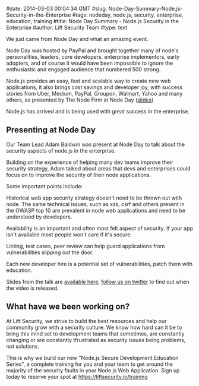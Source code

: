 #date: 2014-03-03 00:04:34 GMT
#slug: Node-Day-Summary-Node.js-Security-in-the-Enterprise
#tags: nodeday, node.js, security, enterprise, education, training
#title: Node Day Summary - Node.js Security in the Enterprise
#author: Lift Security Team
#type: text


We just came from Node Day and what an amazing event.

Node Day was hosted by PayPal and brought together many of node's personalities, leaders, core developers, enterprise implementors, early adopters, and of course it would have been impossible to ignore the enthusiastic and engaged audience that numbered 500 strong.

Node.js provides an easy, fast and scalable way to create new web applications, it also brings cost savings and developer joy, with success stories from Uber, Medium, PayPal, Groupon, Walmart, Yahoo and many others, as presented by The Node Firm at Node Day ([slides](http://www.slideshare.net/joemccann/the-business-case-for-node))

Node.js has arrived and is being used with great success in the enterprise.

## Presenting at Node Day
Our Team Lead Adam Baldwin was present at Node Day to talk about the security aspects of node.js in the enterprise.

Building on the experience of helping many dev teams improve their security strategy, Adam talked about areas that devs and enterprises could focus on to improve the security of their node applications.

Some important points include:

Historical web app security strategy doesn't need to be thrown out with node. The same technical issues, such as xss, csrf and others present in the OWASP top 10 are prevalent in node web applications and need to be understood by developers.

Availability is an important and often most felt aspect of security. If your app isn't available most people won't care if it's secure.

Linting, test cases, peer review can help guard applications from vulnerabilities slipping out the door.

Each new developer hire is a potential set of vulnerabilities, patch them with education. 

Slides from the talk are [available here](http://www.slideshare.net/evilpacket/node-day-enterprise-nodejs-security), [follow us on twitter](https://twitter.com/liftsecurity) to find out when the video is released.


## What have we been working on?
At Lift Security, we strive to build the best resources and help our community grow with a security culture. We know how hard can it be to bring this mind set to development teams that sometimes, are constantly changing or are constantly tfrustrated as security issues being problems, not solutions. 

This is why we build our new "Node.js Secure Development Education Series", a complete training for you and your team to get around the majority of the security faults in your Node.js Web Application. Sign up today to reserve your spot at https://liftsecurity.io/training
